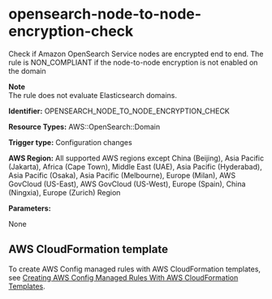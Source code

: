 # opensearch\-node\-to\-node\-encryption\-check<a name="opensearch-node-to-node-encryption-check"></a>

Check if Amazon OpenSearch Service nodes are encrypted end to end\. The rule is NON\_COMPLIANT if the node\-to\-node encryption is not enabled on the domain 

**Note**  
The rule does not evaluate Elasticsearch domains\.

**Identifier:** OPENSEARCH\_NODE\_TO\_NODE\_ENCRYPTION\_CHECK

**Resource Types:** AWS::OpenSearch::Domain

**Trigger type:** Configuration changes

**AWS Region:** All supported AWS regions except China \(Beijing\), Asia Pacific \(Jakarta\), Africa \(Cape Town\), Middle East \(UAE\), Asia Pacific \(Hyderabad\), Asia Pacific \(Osaka\), Asia Pacific \(Melbourne\), Europe \(Milan\), AWS GovCloud \(US\-East\), AWS GovCloud \(US\-West\), Europe \(Spain\), China \(Ningxia\), Europe \(Zurich\) Region

**Parameters:**

None  

## AWS CloudFormation template<a name="w2aac12c33c15b9d445c19"></a>

To create AWS Config managed rules with AWS CloudFormation templates, see [Creating AWS Config Managed Rules With AWS CloudFormation Templates](aws-config-managed-rules-cloudformation-templates.md)\.